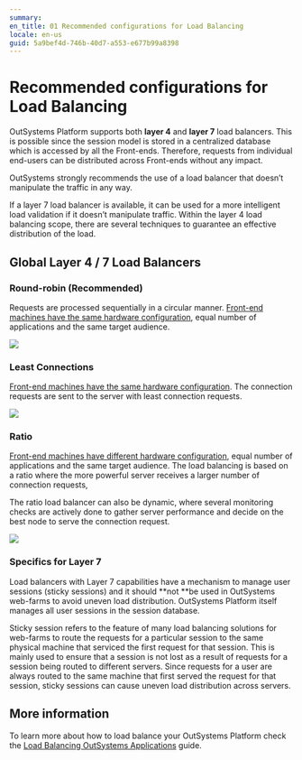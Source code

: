 ```yaml
---
summary:
en_title: 01 Recommended configurations for Load Balancing
locale: en-us
guid: 5a9bef4d-746b-40d7-a553-e677b99a8398
---
```


# Recommended configurations for Load Balancing

OutSystems Platform supports both **layer 4** and **layer 7** load balancers. This is possible since the session model is stored in a centralized database which is accessed by all the Front-ends. Therefore, requests from individual end-users can be distributed across Front-ends without any impact.

OutSystems strongly recommends the use of a load balancer that doesn’t manipulate the traffic in any way.

If a layer 7 load balancer is available, it can be used for a more intelligent load validation if it doesn’t manipulate traffic. Within the layer 4 load balancing scope, there are several techniques to guarantee an effective distribution of the load.

## Global Layer 4 / 7 Load Balancers

### Round-robin (**Recommended**)

 

Requests are processed sequentially in a circular manner. [Front-end machines have the same hardware configuration](https://success.outsystems.com/Support/Enterprise_Customers/Maintenance_and_Operations/Designing_OutSystems_Infrastructures/02_Sizing_OutSystems_Platform), equal number of applications and the same target audience.

![ ](images/recommended-configs-load-balancing_0.png)

### Least Connections

[Front-end machines have the same hardware configuration](https://success.outsystems.com/Support/Enterprise_Customers/Maintenance_and_Operations/Designing_OutSystems_Infrastructures/02_Sizing_OutSystems_Platform). The connection requests are sent to the server with least connection requests.

![ ](images/recommended-configs-load-balancing_1.png)

### Ratio

[Front-end machines have different hardware configuration](https://success.outsystems.com/Support/Enterprise_Customers/Maintenance_and_Operations/Designing_OutSystems_Infrastructures/02_Sizing_OutSystems_Platform), equal number of applications and the same target audience. The load balancing is based on a ratio where the more powerful server receives a larger number of connection requests,

The ratio load balancer can also be dynamic, where several monitoring checks are actively done to gather server performance and decide on the best node to serve the connection request.

![ ](images/recommended-configs-load-balancing_2.png)

### Specifics for Layer 7

Load balancers with Layer 7 capabilities have a mechanism to manage user sessions (sticky sessions) and it should **not **be used in OutSystems web-farms to avoid uneven load distribution. OutSystems Platform itself manages all user sessions in the session database.

Sticky session refers to the feature of many load balancing solutions for web-farms to route the requests for a particular session to the same physical machine that serviced the first request for that session. This is mainly used to ensure that a session is not lost as a result of requests for a session being routed to different servers. Since requests for a user are always routed to the same machine that first served the request for that session, sticky sessions can cause uneven load distribution across servers.

## More information

To learn more about how to load balance your OutSystems Platform check the [Load Balancing OutSystems Applications](https://success.outsystems.com/Support/Enterprise_Customers/Maintenance_and_Operations/Load_Balancing_OutSystems_Applications) guide.

